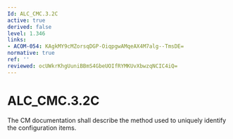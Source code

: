 ```yaml
---
Id: ALC_CMC.3.2C
active: true
derived: false
level: 1.346
links:
- ACOM-054: KAgkMY9cMZorsqDGP-OiqpgwAMqeAX4M7alg--TmsDE=
normative: true
ref: ''
reviewed: ocUWkrKhgUuniBBmS4GbeUOIfRYMKUvXbwzqNCIC4iQ=
---
```


# ALC_CMC.3.2C

The CM documentation shall describe the method used to uniquely identify the configuration items.